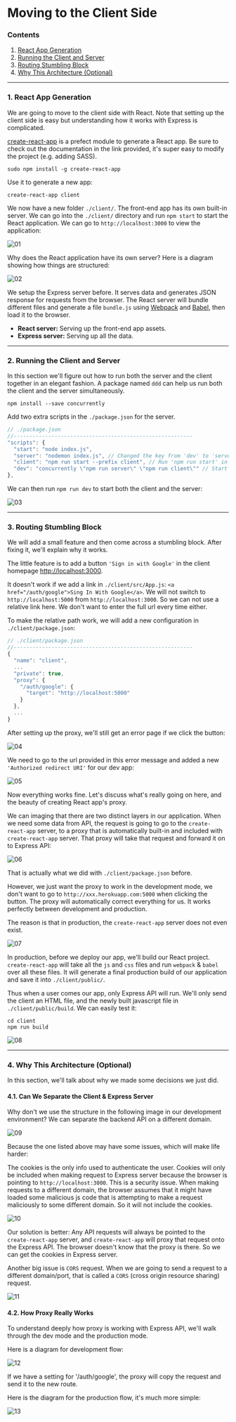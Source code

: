 # Moving to the Client Side

### Contents

1. [React App Generation](#user-content-1-react-app-generation)
2. [Running the Client and Server](#user-content-2-running-the-client-and-server)
3. [Routing Stumbling Block](#user-content-3-routing-stumbling-block)
4. [Why This Architecture (Optional)](#user-content-4-why-this-architecture-optional)


---

### 1. React App Generation

We are going to move to the client side with React. Note that setting up the client side is easy but understanding how it works with Express is complicated.

[create-react-app](https://github.com/facebookincubator/create-react-app) is a prefect module to generate a React app. Be sure to check out the documentation in the link provided, it's super easy to modify the project (e.g. adding SASS).

```
sudo npm install -g create-react-app
```

Use it to generate a new app:
```
create-react-app client
```

We now have a new folder `./client/`. The front-end app has its own built-in server. We can go into the `./client/` directory and run `npm start` to start the React application. We can go to `http://localhost:3000` to view the application:

![01](./images/05/05-01.png "01")

Why does the React application have its own server? Here is a diagram showing how things are structured:

![02](./images/05/05-02.png "02")

We setup the Express server before. It serves data and generates JSON response for requests from the browser. The React server will bundle different files and generate a file `bundle.js` using [Webpack](https://webpack.js.org/) and [Babel](https://babeljs.io/), then load it to the browser.

* **React server:** Serving up the front-end app assets.
* **Express server:** Serving up all the data.

---

### 2. Running the Client and Server

In this section we'll figure out how to run both the server and the client together in an elegant fashion. A package named `ddd` can help us run both the client and the server simultaneously.
```
npm install --save concurrently
```

Add two extra scripts in the `./package.json` for the server.
```javascript
// ./package.json
//---------------------------------------------------------
"scripts": {
  "start": "node index.js",
  "server": "nodemon index.js", // Changed the key from 'dev' to 'server'
  "client": "npm run start --prefix client", // Run 'npm run start' in the 'client' directory
  "dev": "concurrently \"npm run server\" \"npm run client\"" // Start both the server and the client
},
```

We can then run `npm run dev` to start both the client and the server:

![03](./images/05/05-03.png "03")

---

### 3. Routing Stumbling Block

We will add a small feature and then come across a stumbling block. After fixing it, we'll explain why it works.

The little feature is to add a button `'Sign in with Google'` in the client homepage [http://localhost:3000](http://localhost:3000).

It doesn't work if we add a link in `./client/src/App.js`: `<a href="/auth/google">Sing In With Google</a>`. We will not switch to `http://localhost:5000` from `http://localhost:3000`. So we can not use a relative link here. We don't want to enter the full url every time either.

To make the relative path work, we will add a new configuration in `./client/package.json`:

```javascript
// ./client/package.json
//---------------------------------------------------------
{
  "name": "client",
  ...
  "private": true,
  "proxy": {
    "/auth/google": {
      "target": "http://localhost:5000"
    }
  },
  ...
}
```
After setting up the proxy, we'll still get an error page if we click the button:

![04](./images/05/05-04.png "04")

We need to go to the url provided in this error message and added a new `'Authorized redirect URI'` for our dev app:

![05](./images/05/05-05.png "05")

Now everything works fine. Let's discuss what's really going on here, and the beauty of creating React app's proxy.

We can imaging that there are two distinct layers in our application. When we need some data from API, the request is going to go to the `create-react-app` server, to a proxy that is automatically built-in and included with `create-react-app` server. That proxy will take that request and forward it on to Express API:

![06](./images/05/05-06.png "06")

That is actually what we did with `./client/package.json` before.

However, we just want the proxy to work in the development mode, we don't want to go to `http://xxx.herokuapp.com:5000` when clicking the button. The proxy will automatically correct everything for us. It works perfectly between development and production.

The reason is that in production, the `create-react-app` server does not even exist.

![07](./images/05/05-07.png "07")

In production, before we deploy our app, we'll build our React project. `create-react-app` will take all the `js` and `css` files and run `webpack` & `babel` over all these files. It will generate a final production build of our application and save it into `./client/public/`.

Thus when a user comes our app, only Express API will run. We'll only send the client an HTML file, and the newly built javascript file in `./client/public/build`. We can easily test it:

```
cd client
npm run build
```

![08](./images/05/05-08.png "08")

---

### 4. Why This Architecture (Optional)

In this section, we'll talk about why we made some decisions we just did.

#### 4.1. Can We Separate the Client & Express Server

Why don't we use the structure in the following image in our development environment? We can separate the backend API on a different domain.

![09](./images/05/05-09.png "09")

Because the one listed above may have some issues, which will make life harder:

The cookies is the only info used to authenticate the user. Cookies will only be included when making request to Express server because the browser is pointing to `http://localhost:3000`. This is a security issue. When making requests to a different domain, the browser assumes that it might have loaded some malicious js code that is attempting to make a request maliciously to some different domain. So it will not include the cookies.

![10](./images/05/05-10.png "10")

Our solution is better: Any API requests will always be pointed to the `create-react-app` server, and `create-react-app` will proxy that request onto the Express API. The browser doesn't know that the proxy is there. So we can get the cookies in Express server.

Another big issue is `CORS` request. When we are going to send a request to a different domain/port, that is called a `CORS` (cross origin resource sharing) request.

![11](./images/05/05-11.png "11")

#### 4.2. How Proxy Really Works

To understand deeply how proxy is working with Express API, we'll walk through the dev mode and the production mode.

Here is a diagram for development flow:

![12](./images/05/05-12.png "12")

If we have a setting for '/auth/google', the proxy will copy the request and send it to the new route.

Here is the diagram for the production flow, it's much more simple:

![13](./images/05/05-13.png "13")

